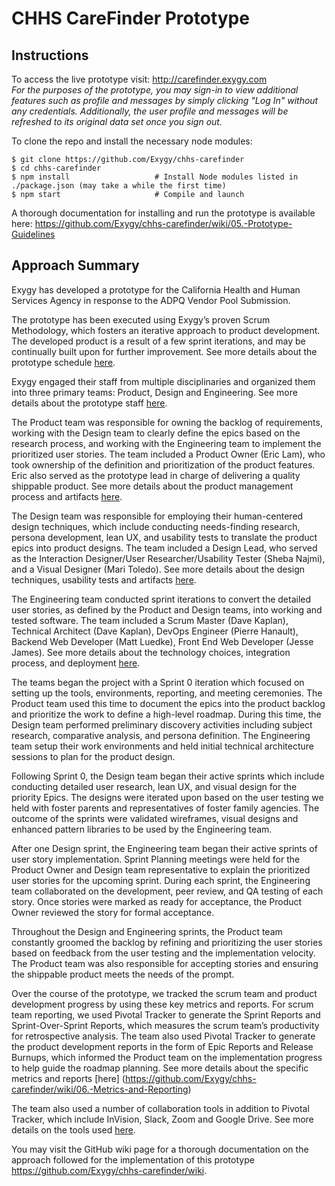 CHHS CareFinder Prototype
=======================

Instructions
------------
To access the live prototype visit: http://carefinder.exygy.com  
_For the purposes of the prototype, you may sign-in to view additional features such as profile and messages by simply clicking "Log In" without any credentials. Additionally, the user profile and messages will be refreshed to its original data set once you sign out._

To clone the repo and install the necessary node modules:

```shell
$ git clone https://github.com/Exygy/chhs-carefinder
$ cd chhs-carefinder
$ npm install                   # Install Node modules listed in ./package.json (may take a while the first time)
$ npm start                     # Compile and launch
```

A thorough documentation for installing and run the prototype is available here: https://github.com/Exygy/chhs-carefinder/wiki/05.-Prototype-Guidelines


Approach Summary
-----------
Exygy has developed a prototype for the California Health and Human Services Agency in response to the ADPQ Vendor Pool Submission.

The prototype has been executed using Exygy’s proven Scrum Methodology, which fosters an iterative approach to product development. The developed product is a result of a few sprint iterations, and may be continually built upon for further improvement. See more details about the prototype schedule [here](https://github.com/Exygy/chhs-carefinder/wiki/01.-Project-Management#schedule).

Exygy engaged their staff from multiple disciplinaries and organized them into three primary teams: Product, Design and Engineering. See more details about the prototype staff [here](https://github.com/Exygy/chhs-carefinder/wiki/01.-Project-Management#team-organization).

The Product team was responsible for owning the backlog of requirements, working with the Design team to clearly define the epics based on the research process, and working with the Engineering team to implement the prioritized user stories. The team included a Product Owner (Eric Lam), who took ownership of the definition and prioritization of the product features. Eric also served as the prototype lead in charge of delivering a quality shippable product. See more details about the product management process and artifacts [here](https://github.com/Exygy/chhs-carefinder/wiki/02.-Product-Management).

The Design team was responsible for employing their human-centered design techniques, which include conducting needs-finding research, persona development, lean UX, and usability tests to translate the product epics into product designs.  The team included a Design Lead, who served as the Interaction Designer/User Researcher/Usability Tester (Sheba Najmi), and a Visual Designer (Mari Toledo). See more details about the design techniques, usability tests and artifacts [here](https://github.com/Exygy/chhs-carefinder/wiki/03.-Design).

The Engineering team conducted sprint iterations to convert the detailed user stories, as defined by the Product and Design teams, into working and tested software. The team included a Scrum Master (Dave Kaplan), Technical Architect (Dave Kaplan), DevOps Engineer (Pierre Hanault), Backend Web Developer (Matt Luedke), Front End Web Developer (Jesse James). See more details about the technology choices, integration process, and deployment [here](https://github.com/Exygy/chhs-carefinder/wiki/04.-Engineering).

The teams began the project with a Sprint 0 iteration which focused on setting up the tools, environments, reporting, and meeting ceremonies. The Product team used this time to document the epics into the product backlog and prioritize the work to define a high-level roadmap. During this time, the Design team performed preliminary discovery activities including subject research, comparative analysis, and persona definition.  The Engineering team setup their work environments and held initial technical architecture sessions to plan for the product design.

Following Sprint 0, the Design team began their active sprints which include conducting detailed user research, lean UX, and visual design for the priority Epics. The designs were iterated upon based on the user testing we held with foster parents and representatives of foster family agencies. The outcome of the sprints were validated wireframes, visual designs and enhanced pattern libraries to be used by the Engineering team.

After one Design sprint, the Engineering team began their active sprints of user story implementation. Sprint Planning meetings were held for the Product Owner and Design team representative to explain the prioritized user stories for the upcoming sprint. During each sprint, the Engineering team collaborated on the development, peer review, and QA testing of each story. Once stories were marked as ready for acceptance, the Product Owner reviewed the story for formal acceptance.

Throughout the Design and Engineering sprints, the Product team constantly groomed the backlog by refining and prioritizing the user stories based on feedback from the user testing and the implementation velocity. The Product team was also responsible for accepting stories and ensuring the shippable product meets the needs of the prompt.

Over the course of the prototype, we tracked the scrum team and product development progress by using these key metrics and reports. For scrum team reporting, we used Pivotal Tracker to generate the Sprint Reports and Sprint-Over-Sprint Reports, which measures the scrum team’s productivity for retrospective analysis. The team also used Pivotal Tracker to generate the product development reports in the form of Epic Reports and Release Burnups, which informed the Product team on the implementation progress to help guide the roadmap planning. See more details about the specific metrics and reports [here] (https://github.com/Exygy/chhs-carefinder/wiki/06.-Metrics-and-Reporting)

The team also used a number of collaboration tools in addition to Pivotal Tracker, which include InVision, Slack, Zoom and Google Drive. See more details on the tools used [here](https://github.com/Exygy/chhs-carefinder/wiki/01.-Project-Management#tools).

You may visit the GitHub wiki page for a thorough documentation on the approach followed for the implementation of this prototype https://github.com/Exygy/chhs-carefinder/wiki.
